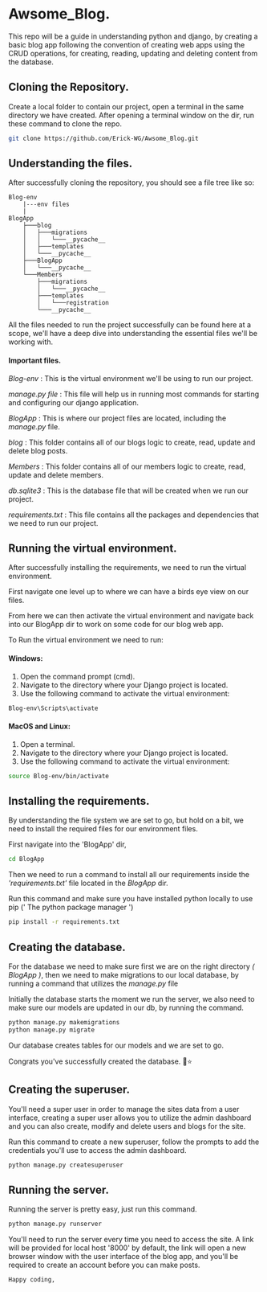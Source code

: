 # Awsome_Blog.
This repo will be a guide in understanding python and django, by creating a basic blog app following the convention of creating web apps using the CRUD operations, for creating, reading, updating and deleting content from the database.


## Cloning the Repository.
Create a local folder to contain our project, open a terminal in the same directory we have created.
After opening a terminal window on the dir, run these command to clone the repo.

```bash
git clone https://github.com/Erick-WG/Awsome_Blog.git

```
## Understanding the files.
After successfully cloning the repository, you should see a file tree like so: 
```
Blog-env
    |---env files
    |
BlogApp
    ├───blog
    │   ├───migrations
    │   │   └───__pycache__
    │   ├───templates
    │   └───__pycache__
    ├───BlogApp
    │   └───__pycache__
    └───Members
        ├───migrations
        │   └───__pycache__
        ├───templates
        │   └───registration
        └───__pycache__
```
All the files needed to run the project successfully can be found here at a scope, we'll have a deep dive into understanding the essential files we'll be working with.

#### Important files.

_Blog-env_ : This is the virtual environment we'll be using to run our project.

_manage.py file_ : This file will help us in running most commands for starting and configuring our django application.

_BlogApp_ : This is where our project files are located, including the _manage.py_ file.

_blog_ : This folder contains all of our blogs logic to create, read, update and delete blog posts.

_Members_ : This folder contains all of our members logic to create, read, update and delete members.


_db.sqlite3_ : This is the database file that will be created when we run our project.

_requirements.txt_ : This file contains all the packages and dependencies that we need to run our project.


## Running the virtual environment.
After successfully installing the requirements, we need to run the virtual environment.

First navigate one level up to where we can have a birds eye view on our files.

From here we can then activate the virtual environment and navigate back into our BlogApp dir to work on some code for our blog web app.

To Run the virtual environment we need to run:

#### Windows:
1. Open the command prompt (cmd).
2. Navigate to the directory where your Django project is located.
3. Use the following command to activate the virtual environment:

```bash
Blog-env\Scripts\activate
```
#### MacOS and Linux:
1. Open a terminal.
2. Navigate to the directory where your Django project is located.
3. Use the following command to activate the virtual environment:

```bash
source Blog-env/bin/activate
```

## Installing the requirements.
By understanding the file system we are set to go, but hold on a bit, we need to install the required files for our environment files.

First navigate into the 'BlogApp' dir,

```bash
cd BlogApp
```

Then we need to run a command to install all our requirements inside the _'requirements.txt'_ file located in the _BlogApp_ dir.

Run this command and make sure you have installed python locally to use pip (' The python package manager ')

```bash
pip install -r requirements.txt
```

## Creating the database.
For the database we need to make sure first we are on the right directory _( BlogApp )_, then we need to make migrations to our local database, by running a command that utilizes the _manage.py_ file

Initially the database starts the moment we run the server, we also need to make sure our models are updated in our db, by running the command.

```bash
python manage.py makemigrations
python manage.py migrate
```

Our database creates tables for our models and we are set to go.

Congrats you've successfully created the database. 🌟⭐

## Creating the superuser.
You'll need a super user in order to manage the sites data from a user interface, creating a super user allows you to utilize the admin dashboard and you can also create, modify and delete users and blogs for the site.


Run this command to create a new superuser, follow the prompts to add the credentials you'll use to access the admin dashboard.

```bash
python manage.py createsuperuser
```

## Running the server.

Running the server is pretty easy, just run this command.
```bash
python manage.py runserver
```
You'll need to run the server every time you need to access the site.
A link will be provided for local host '8000' by default, the link will open a new browser window with the user interface of the blog app, and you'll be required to create an account before you can make posts.

```
Happy coding,
```
